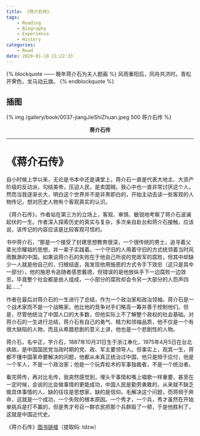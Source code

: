 ```yaml
---
title: 《蒋介石传》
tags:
	- Reading
	- Biography
	- Experience
	- History
categories:
	- Read
date: 2020-01-18 21:22:33
---
```


{% blockquote —— 晚年蒋介石为夫人题画 %}
风雨重阳后，同舟共济时。青松开霁色，龙马动云旗。
{% endblockquote %}

<!-- more -->

## 插图
{% img /gallery/book/0037-jiangJieShiZhuan.jpeg 500 蒋介石传 %}
<p align="center"><b>蒋介石传</b></p>

-----

# 《蒋介石传》

自小时候上学以来，无论是书本中还是课堂上，蒋介石一直是代表大地主、大资产阶级的反动派，勾结美帝，压迫人民，是卖国贼。我心中也一直非常讨厌这个人，然而当我逐渐长大，明白这个世界并不是非黑即白的，开始主动去读一些客观的人物传记，想对历史人物有个客观真实的认识。

《蒋介石传》，作者站在第三方的立场上，客观、审慎、敏锐地考察了蒋介石波澜起伏的一生。作者深入探索历史的真实与复杂，多次亲自赴台和蒋介石接触，应该说，该传记的内容应该是比较客观可信的。

书中蒋介石，“那是一个接受了封建思想教育很深，一个很传统的男士，追寻着父辈光宗耀祖的思想，并一辈子实践着。一个守旧的人用着守旧的方式统领着当时风雨飘渺的中国。如果说蒋介石的失败在于他自己所说的党政军的腐败，但其中却缺少一人就是他自己的，归根结底，我发现他用施恩的方式令手下效忠（这只是其中一部分），他的施恩令追随者感恩戴德，但错误的是他放纵手下一边腐败一边效忠。毕竟整个社会都是由人组成，一小部分的腐败却会令另一大部分的人怨声四起……”

作者在最后对蒋介石的一生进行了总结，作为一个政治家和政治领袖，蒋介石是一个战术家而不是一个战略家。他比他的竞争对手们略高一筹并善于控制他们。但是，尽管他统治了中国人口的大多数，但他实际上不了解整个政权的社会基础。对蒋介石的一生进行总结，蒋介石有自己的勇气、精力和领袖品质，他不仅是一个有很大缺陷的人物，而且从希腊悲剧的意义上讲，他也是一个悲剧性的人物。 

蒋介石，名中正，字介石，1887年10月31日生于浙江奉化，1975年4月5日在台北病故。是中国国民党当政时期的党、政、军主要领导人。但事实上，观其一生，蒋都不懂中国革命要解决的问题，他都从未真正统治过中国，他只是频于应付，他是一个军人，不是一个政治家；他是一个玩弄权术的军事独裁者，不是一个统治者。

看完蒋传，再对比毛传，我突然感觉到，埋头干事情和嘴上唱歌一样重要，甚至在一定时候，会说的比会做事情的更能成功，中国人民是勤劳勇敢的，从来就不缺乏做具体事情的人，缺的往往是思想家，缺的是信仰。毛解决这个问题，而蒋频于奔命，这就是一个成功，一个失败的根本原因。一个秀才，一个兵，秀才虽然在开始单挑兵是打不赢的，但是秀才号召一群农民把那个兵群殴了一顿，于是他胜利了，这就是中国近代史。

《蒋介石传》[图书链接](https://pan.baidu.com/s/19b9Wl66jyEBWppZsgStSCA)（提取码: tdzw）